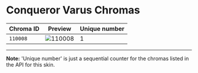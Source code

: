 # Conqueror Varus Chromas

| Chroma ID | Preview | Unique number |
|---|---|---|
| `110008` | ![110008](https://raw.communitydragon.org/latest/plugins/rcp-be-lol-game-data/global/default/v1/champion-chroma-images/110/110008.png) | 1 |

---

**Note:** 'Unique number' is just a sequential counter for the chromas listed in the API for this skin.